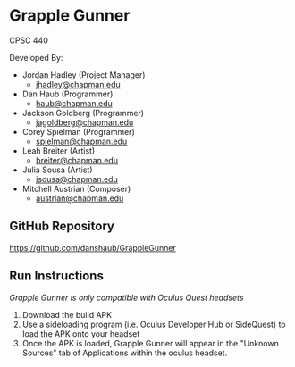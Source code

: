 # Grapple Gunner

CPSC 440

Developed By:
- Jordan Hadley (Project Manager)
    - jhadley@chapman.edu
- Dan Haub (Programmer)
    - haub@chapman.edu
- Jackson Goldberg (Programmer)
    - jagoldberg@chapman.edu
- Corey Spielman (Programmer)
    - spielman@chapman.edu
- Leah Breiter (Artist)
    - breiter@chapman.edu
- Julia Sousa (Artist)
    - jsousa@chapman.edu
- Mitchell Austrian (Composer)
    - austrian@chapman.edu

## GitHub Repository
https://github.com/danshaub/GrappleGunner

## Run Instructions
*Grapple Gunner is only compatible with Oculus Quest headsets*
1. Download the build APK
2. Use a sideloading program (i.e. Oculus Developer Hub or SideQuest) to load the APK onto your headset
3. Once the APK is loaded, Grapple Gunner will appear in the "Unknown Sources" tab of Applications within the oculus headset.